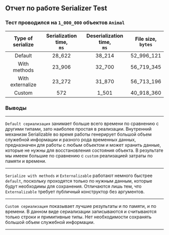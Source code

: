 ## Отчет по работе Serializer Test

### Тест проводился на `1_000_000` объектов `Animal`

| Type of serialize | Serialization time,<br/>`ms` | Deserialization time,<br/>`ms` | File size,<br/>`bytes` |
|:-----------------:|:----------------------------:|:------------------------------:|:----------------------:|
|      Default      |            28_622            |             38_214             |       52_996_121       |
|   With methods    |            23_906            |             32_700             |       56_719_345       |
| With externalize  |            23_272            |             31_870             |       56_713_196       |
|      Custom       |             572              |             1_501              |       40_918_360       |

### Выводы
___
`Default сериализация` занимает больше всего времени по сравнению с другими типами, зато наиболее простая в реализации.
Внутренний механизм Serializable во время работы генерирует большой объем служебной информации и разного рода 
временных данных, предназначен для работы с любым объектом и может хранить данные, 
которые не нужны для восстановления состояния объекта. В результате мы имеем большие по 
сравнению с `custom` реализацией затраты по памяти и времени. 
___
`Serialize with methods` и `Externalizable` работают немного быстрее `default`, поскольку проходятся только
по нужным данным, которые будут необходимы для сохранения. Отличаются лишь тем, что
`Externalizable` требует публичный конструктор без аргументов.
___
`Custom сериализация` показывает лучшие результаты и по памяти, и по времени. В данном
виде сериализации записываются и считываются только строки и примитивные типы. Нет необходимости
сохранять большой объем служебной информации. 
___
